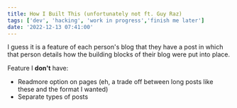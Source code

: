 ```yaml
---
title: How I Built This (unfortunately not ft. Guy Raz)
tags: ['dev', 'hacking', 'work in progress','finish me later']
date: '2022-12-13 07:41:00'
---
```


I guess it is a feature of each person's blog that they have a post in which that person details how the building blocks of their blog were put into place.


Feature I **don't** have:
* Readmore option on pages (eh, a trade off between long posts like these and the format I wanted)
* Separate types of posts

